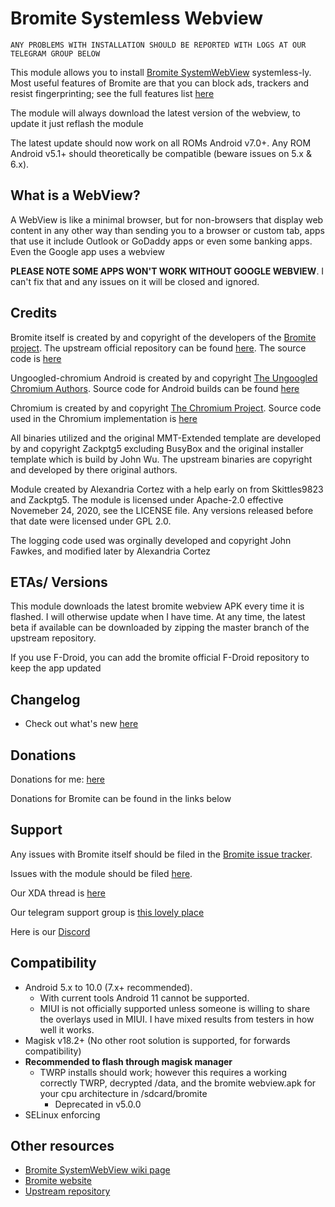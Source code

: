 # Bromite Systemless Webview
	
	ANY PROBLEMS WITH INSTALLATION SHOULD BE REPORTED WITH LOGS AT OUR TELEGRAM GROUP BELOW
	
This module allows you to install [Bromite SystemWebView](https://www.bromite.org/system_web_view) systemless-ly.
Most useful features of Bromite are that you can block ads, trackers and resist fingerprinting; see the full features list [here](https://github.com/bromite/bromite/blob/master/README.md#features)

The module will always download the latest version of the webview, to update it just reflash the module

The latest update should now work on all ROMs Android v7.0+. Any ROM Android v5.1+ should theoretically be compatible (beware issues on 5.x & 6.x).

## What is a WebView?

A WebView is like a minimal browser, but for non-browsers that display web content in any other way than sending you to a browser or custom tab, apps that use it include Outlook or GoDaddy apps or even some banking apps. Even the Google app uses a webview

**PLEASE NOTE SOME APPS WON'T WORK WITHOUT GOOGLE WEBVIEW**. I can't fix that and any issues on it will be closed and ignored.

## Credits

Bromite itself is created by and copyright of the developers of the [Bromite project](https://github.com/bromite/bromite). The upstream official repository can be found [here](https://github.com/bromite/bromitewebview). The source code is [here](https://github.com/bromite/bromite)

Ungoogled-chromium Android is created by and copyright [The Ungoogled Chromium Authors](https://ungoogled-software.github.io/). Source code for Android builds can be found [here](https://git.droidware.info/wchen342/ungoogled-chromium-android)

Chromium is created by and copyright [The Chromium Project](http://www.chromium.org/). Source code used in the Chromium implementation is [here](https://github.com/bromite/chromium)

All binaries utilized and the original MMT-Extended template are developed by and copyright Zackptg5 excluding BusyBox and the original installer template which is build by John Wu. The upstream binaries are copyright and developed by there original authors.

Module created by Alexandria Cortez with a help early on from Skittles9823 and Zackptg5. The module is licensed under Apache-2.0 effective Novemeber 24, 2020, see the LICENSE file. Any versions released before that date were licensed under GPL 2.0.

The logging code used was orginally developed and copyright John Fawkes, and modified later by Alexandria Cortez

## ETAs/ Versions

This module downloads the latest bromite webview APK every time it is flashed. I will otherwise update when I have time. 
At any time, the latest beta if available can be downloaded by zipping the master branch of the upstream repository.

If you use F-Droid, you can add the bromite official F-Droid repository to keep the app updated

## Changelog

- Check out what's new [here](https://github.com/Magisk-Modules-Repo/bromitewebview/blob/master/CHANGELOG.md)

## Donations

Donations for me: [here](https://paypal.me/linuxandria)

Donations for Bromite can be found in the links below 


## Support

Any issues with Bromite itself should be filed in the [Bromite issue tracker](https://github.com/bromite/bromite/issues).

Issues with the module should be filed [here](https://github.com/Magisk-Modules-Repo/bromitewebview).

Our XDA thread is [here](https://forum.xda-developers.com/android/software/bromite-magisk-module-t3936964)

Our telegram support group is [this lovely place](https://t.me/alexiadev)

Here is our [Discord](https://discord.gg/gTnDxQ6)


## Compatibility

- Android 5.x to 10.0 (7.x+ recommended). 
  - With current tools Android 11 cannot be supported.
  - MIUI is not officially supported unless someone is willing to share the overlays used in MIUI. I have mixed results from testers in how well it works.
- Magisk v18.2+ (No other root solution is supported, for forwards compatibility)
- **Recommended to flash through magisk manager**
	- TWRP installs should work; however this requires a working correctly TWRP, decrypted /data, and the bromite webview.apk for your cpu architecture in /sdcard/bromite
	     - Deprecated in v5.0.0
- SELinux enforcing

## Other resources

* [Bromite SystemWebView wiki page](https://github.com/bromite/bromite/wiki/Installing-SystemWebView)
* [Bromite website](https://bromite.org)
* [Upstream repository](https://git.linuxandria.com/unixandria-git/bromitewebview)
